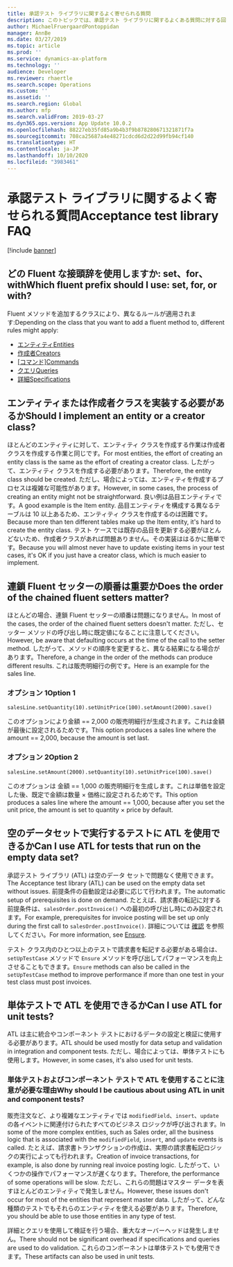 ```yaml
---
title: 承認テスト ライブラリに関するよく寄せられる質問
description: このトピックでは、承認テスト ライブラリに関するよくある質問に対する回答を示します。
author: MichaelFruergaardPontoppidan
manager: AnnBe
ms.date: 03/27/2019
ms.topic: article
ms.prod: ''
ms.service: dynamics-ax-platform
ms.technology: ''
audience: Developer
ms.reviewer: rhaertle
ms.search.scope: Operations
ms.custom: ''
ms.assetid: ''
ms.search.region: Global
ms.author: mfp
ms.search.validFrom: 2019-03-27
ms.dyn365.ops.version: App Update 10.0.2
ms.openlocfilehash: 88227eb35fd85a9b4b3f9b878280671321871f7a
ms.sourcegitcommit: 708ca25687a4e48271cdcd6d2d22d99fb94cf140
ms.translationtype: HT
ms.contentlocale: ja-JP
ms.lasthandoff: 10/10/2020
ms.locfileid: "3983461"
---
```

# <a name="acceptance-test-library-faq"></a><span data-ttu-id="3fe07-103">承認テスト ライブラリに関するよく寄せられる質問</span><span class="sxs-lookup"><span data-stu-id="3fe07-103">Acceptance test library FAQ</span></span>

[!include [banner](../includes/banner.md)]

## <a name="which-fluent-prefix-should-i-use-set-for-or-with"></a><span data-ttu-id="3fe07-104">どの Fluent な接頭辞を使用しますか: set、for、with</span><span class="sxs-lookup"><span data-stu-id="3fe07-104">Which fluent prefix should I use: set, for, or with?</span></span>

<span data-ttu-id="3fe07-105">Fluent メソッドを追加するクラスにより、異なるルールが適用されます:</span><span class="sxs-lookup"><span data-stu-id="3fe07-105">Depending on the class that you want to add a fluent method to, different rules might apply:</span></span>

- [<span data-ttu-id="3fe07-106">エンティティ</span><span class="sxs-lookup"><span data-stu-id="3fe07-106">Entities</span></span>](concepts-entities.md)
- [<span data-ttu-id="3fe07-107">作成者</span><span class="sxs-lookup"><span data-stu-id="3fe07-107">Creators</span></span>](concepts-creators.md)
- <span data-ttu-id="3fe07-108">[[コマンド]](concepts-commands.md)</span><span class="sxs-lookup"><span data-stu-id="3fe07-108">[Commands](concepts-commands.md)</span></span>
- [<span data-ttu-id="3fe07-109">クエリ</span><span class="sxs-lookup"><span data-stu-id="3fe07-109">Queries</span></span>](concepts-queries.md)
- [<span data-ttu-id="3fe07-110">詳細</span><span class="sxs-lookup"><span data-stu-id="3fe07-110">Specifications</span></span>](concepts-specifications.md)

## <a name="should-i-implement-an-entity-or-a-creator-class"></a><span data-ttu-id="3fe07-111">エンティティまたは作成者クラスを実装する必要があるか</span><span class="sxs-lookup"><span data-stu-id="3fe07-111">Should I implement an entity or a creator class?</span></span>

<span data-ttu-id="3fe07-112">ほとんどのエンティティに対して、エンティティ クラスを作成する作業は作成者クラスを作成する作業と同じです。</span><span class="sxs-lookup"><span data-stu-id="3fe07-112">For most entities, the effort of creating an entity class is the same as the effort of creating a creator class.</span></span> <span data-ttu-id="3fe07-113">したがって、エンティティ クラスを作成する必要があります。</span><span class="sxs-lookup"><span data-stu-id="3fe07-113">Therefore, the entity class should be created.</span></span> <span data-ttu-id="3fe07-114">ただし、場合によっては、エンティティを作成するプロセスは複雑な可能性があります。</span><span class="sxs-lookup"><span data-stu-id="3fe07-114">However, in some cases, the process of creating an entity might not be straightforward.</span></span> <span data-ttu-id="3fe07-115">良い例は品目エンティティです。</span><span class="sxs-lookup"><span data-stu-id="3fe07-115">A good example is the Item entity.</span></span> <span data-ttu-id="3fe07-116">品目エンティティを構成する異なるテーブルは 10 以上あるため、エンティティ クラスを作成するのは困難です。</span><span class="sxs-lookup"><span data-stu-id="3fe07-116">Because more than ten different tables make up the Item entity, it's hard to create the entity class.</span></span> <span data-ttu-id="3fe07-117">テスト ケースでは既存の品目を更新する必要がほとんどないため、作成者クラスがあれば問題ありません。その実装ははるかに簡単です。</span><span class="sxs-lookup"><span data-stu-id="3fe07-117">Because you will almost never have to update existing items in your test cases, it's OK if you just have a creator class, which is much easier to implement.</span></span>

## <a name="does-the-order-of-the-chained-fluent-setters-matter"></a><span data-ttu-id="3fe07-118">連鎖 Fluent セッターの順番は重要か</span><span class="sxs-lookup"><span data-stu-id="3fe07-118">Does the order of the chained fluent setters matter?</span></span>

<span data-ttu-id="3fe07-119">ほとんどの場合、連鎖 Fluent セッターの順番は問題になりません。</span><span class="sxs-lookup"><span data-stu-id="3fe07-119">In most of the cases, the order of the chained fluent setters doesn't matter.</span></span> <span data-ttu-id="3fe07-120">ただし、セッター メソッドの呼び出し時に既定値になることに注意してください。</span><span class="sxs-lookup"><span data-stu-id="3fe07-120">However, be aware that defaulting occurs at the time of the call to the setter method.</span></span> <span data-ttu-id="3fe07-121">したがって、メソッドの順序を変更すると、異なる結果になる場合があります。</span><span class="sxs-lookup"><span data-stu-id="3fe07-121">Therefore, a change in the order of the methods can produce different results.</span></span> <span data-ttu-id="3fe07-122">これは販売明細行の例です。</span><span class="sxs-lookup"><span data-stu-id="3fe07-122">Here is an example for the sales line.</span></span>

### <a name="option-1"></a><span data-ttu-id="3fe07-123">オプション 1</span><span class="sxs-lookup"><span data-stu-id="3fe07-123">Option 1</span></span>

```xpp
salesLine.setQuantity(10).setUnitPrice(100).setAmount(2000).save()
```

<span data-ttu-id="3fe07-124">このオプションにより金額 == 2,000 の販売明細行が生成されます。これは金額が最後に設定されるためです。</span><span class="sxs-lookup"><span data-stu-id="3fe07-124">This option produces a sales line where the amount == 2,000, because the amount is set last.</span></span>
    
### <a name="option-2"></a><span data-ttu-id="3fe07-125">オプション 2</span><span class="sxs-lookup"><span data-stu-id="3fe07-125">Option 2</span></span>

```xpp
salesLine.setAmount(2000).setQuantity(10).setUnitPrice(100).save()
```

<span data-ttu-id="3fe07-126">このオプションは 金額 == 1,000 の販売明細行を生成します。これは単価を設定した後、既定で金額は数量 × 価格に設定されるためです。</span><span class="sxs-lookup"><span data-stu-id="3fe07-126">This option produces a sales line where the amount == 1,000, because after you set the unit price, the amount is set to quantity × price by default.</span></span>

## <a name="can-i-use-atl-for-tests-that-run-on-the-empty-data-set"></a><span data-ttu-id="3fe07-127">空のデータセットで実行するテストに ATL を使用できるか</span><span class="sxs-lookup"><span data-stu-id="3fe07-127">Can I use ATL for tests that run on the empty data set?</span></span>

<span data-ttu-id="3fe07-128">承認テスト ライブラリ (ATL) は空のデータ セットで問題なく使用できます。</span><span class="sxs-lookup"><span data-stu-id="3fe07-128">The Acceptance test library (ATL) can be used on the empty data set without issues.</span></span> <span data-ttu-id="3fe07-129">前提条件の自動設定は必要に応じて行われます。</span><span class="sxs-lookup"><span data-stu-id="3fe07-129">The automatic setup of prerequisites is done on demand.</span></span> <span data-ttu-id="3fe07-130">たとえば、請求書の転記に対する前提条件は、`salesOrder.postInvoice()` への最初の呼び出し時にのみ設定されます。</span><span class="sxs-lookup"><span data-stu-id="3fe07-130">For example, prerequisites for invoice posting will be set up only during the first call to `salesOrder.postInvoice()`.</span></span> <span data-ttu-id="3fe07-131">詳細については [確認](test-data-methods.md#ensure-methods) を参照してください。</span><span class="sxs-lookup"><span data-stu-id="3fe07-131">For more information, see [Ensure](test-data-methods.md#ensure-methods).</span></span>

<span data-ttu-id="3fe07-132">テスト クラス内のひとつ以上のテストで請求書を転記する必要がある場合は、`setUpTestCase` メソッドで `Ensure` メソッドを呼び出してパフォーマンスを向上させることもできます。</span><span class="sxs-lookup"><span data-stu-id="3fe07-132">`Ensure` methods can also be called in the `setUpTestCase` method to improve performance if more than one test in your test class must post invoices.</span></span>

## <a name="can-i-use-atl-for-unit-tests"></a><span data-ttu-id="3fe07-133">単体テストで ATL を使用できるか</span><span class="sxs-lookup"><span data-stu-id="3fe07-133">Can I use ATL for unit tests?</span></span>

<span data-ttu-id="3fe07-134">ATL は主に統合やコンポーネント テストにおけるデータの設定と検証に使用する必要があります。</span><span class="sxs-lookup"><span data-stu-id="3fe07-134">ATL should be used mostly for data setup and validation in integration and component tests.</span></span> <span data-ttu-id="3fe07-135">ただし、場合によっては、単体テストにも使用します。</span><span class="sxs-lookup"><span data-stu-id="3fe07-135">However, in some cases, it's also used for unit tests.</span></span>

### <a name="why-should-i-be-cautious-about-using-atl-in-unit-and-component-tests"></a><span data-ttu-id="3fe07-136">単体テストおよびコンポーネント テストで ATL を使用することに注意が必要な理由</span><span class="sxs-lookup"><span data-stu-id="3fe07-136">Why should I be cautious about using ATL in unit and component tests?</span></span>

<span data-ttu-id="3fe07-137">販売注文など、より複雑なエンティティでは `modifiedField`、`insert`、`update` の各イベントに関連付けられたすべてのビジネス ロジックが呼び出されます。</span><span class="sxs-lookup"><span data-stu-id="3fe07-137">In some of the more complex entities, such as Sales order, all the business logic that is associated with the `modifiedField`, `insert`, and `update` events is called.</span></span> <span data-ttu-id="3fe07-138">たとえば、請求書トランザクションの作成は、実際の請求書転記ロジックの実行によっても行われます。</span><span class="sxs-lookup"><span data-stu-id="3fe07-138">Creation of invoice transactions, for example, is also done by running real invoice posting logic.</span></span> <span data-ttu-id="3fe07-139">したがって、いくつかの操作でパフォーマンスが遅くなります。</span><span class="sxs-lookup"><span data-stu-id="3fe07-139">Therefore, the performance of some operations will be slow.</span></span> <span data-ttu-id="3fe07-140">ただし、これらの問題はマスター データを表すほとんどのエンティティで発生しません。</span><span class="sxs-lookup"><span data-stu-id="3fe07-140">However, these issues don't occur for most of the entities that represent master data.</span></span> <span data-ttu-id="3fe07-141">したがって、どんな種類のテストでもそれらのエンティティを使える必要があります。</span><span class="sxs-lookup"><span data-stu-id="3fe07-141">Therefore, you should be able to use those entities in any type of test.</span></span>

<span data-ttu-id="3fe07-142">詳細とクエリを使用して検証を行う場合、重大なオーバーヘッドは発生しません。</span><span class="sxs-lookup"><span data-stu-id="3fe07-142">There should not be significant overhead if specifications and queries are used to do validation.</span></span> <span data-ttu-id="3fe07-143">これらのコンポーネントは単体テストでも使用できます。</span><span class="sxs-lookup"><span data-stu-id="3fe07-143">These artifacts can also be used in unit tests.</span></span>

